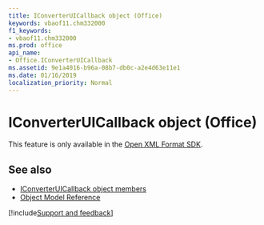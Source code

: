 ```yaml
---
title: IConverterUICallback object (Office)
keywords: vbaof11.chm332000
f1_keywords:
- vbaof11.chm332000
ms.prod: office
api_name:
- Office.IConverterUICallback
ms.assetid: 9e1a4016-b96a-08b7-db0c-a2e4d63e11e1
ms.date: 01/16/2019
localization_priority: Normal
---
```



# IConverterUICallback object (Office)

This feature is only available in the [Open XML Format SDK](https://docs.microsoft.com/office/open-xml/open-xml-sdk).


## See also

- [IConverterUICallback object members](overview/Library-Reference/iconverteruicallback-members-office.md)
- [Object Model Reference](overview/Library-Reference/reference-object-library-reference-for-office.md)

[!include[Support and feedback](~/includes/feedback-boilerplate.md)]
